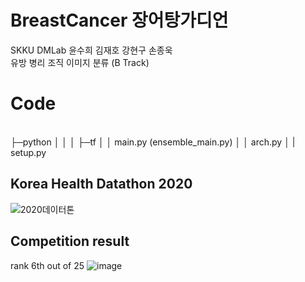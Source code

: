 # BreastCancer 장어탕가디언 
SKKU DMLab 윤수희 김재호 강현구 손종욱 <br/>
유방 병리 조직 이미지 분류 (B Track)
# Code
<br/>
├─python
│  │  
│  ├─tf
│  │      main.py (ensemble_main.py)
│  │      arch.py
│  |      setup.py
<br/>

## Korea Health Datathon 2020
![2020데이터톤](https://user-images.githubusercontent.com/59590383/112407961-49395800-8d5a-11eb-99d9-e6d7aa42535e.JPG)
<br/>
## Competition result
rank 6th out of 25
![image](https://user-images.githubusercontent.com/59590383/112408218-c5cc3680-8d5a-11eb-9d57-6fa85e02dae0.png)
